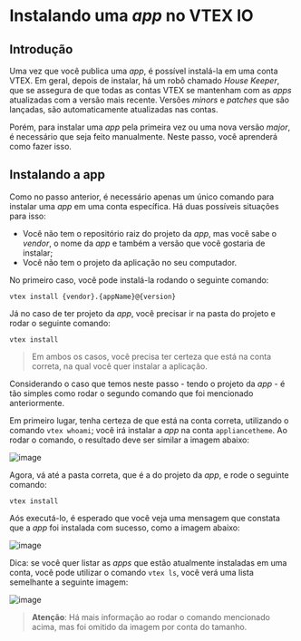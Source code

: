 # Instalando uma _app_ no VTEX IO

## Introdução

Uma vez que você publica uma _app_, é possível instalá-la em uma conta VTEX. Em geral, depois de instalar, há um robô chamado _House Keeper_, que se assegura de que todas as contas VTEX se mantenham com as _apps_ atualizadas com a versão mais recente. Versões _minors_ e _patches_ que são lançadas, são automaticamente atualizadas nas contas.

Porém, para instalar uma _app_ pela primeira vez ou uma nova versão _major_, é necessário que seja feito manualmente. Neste passo, você aprenderá como fazer isso.

## Instalando a app

Como no passo anterior, é necessário apenas um único comando para instalar uma _app_ em uma conta específica. Há duas possíveis situações para isso:

- Você não tem o repositório raiz do projeto da _app_, mas você sabe o _vendor_, o nome da _app_ e também a versão que você gostaria de instalar;
- Você não tem o projeto da aplicação no seu computador.

No primeiro caso, você pode instalá-la rodando o seguinte comando:
```
vtex install {vendor}.{appName}@{version}
```

Já no caso de ter projeto da _app_, você precisar ir na pasta do projeto e rodar o seguinte comando:
```
vtex install
```

> Em ambos os casos, você precisa ter certeza que está na conta correta, na qual você quer instalar a aplicação.

Considerando o caso que temos neste passo - tendo o projeto da _app_ - é tão simples como rodar o segundo comando que foi mencionado anteriormente.

Em primeiro lugar, tenha certeza de que está na conta correta, utilizando o comando `vtex whoami`; você irá instalar a _app_ na conta `appliancetheme`. Ao rodar o comando, o resultado deve ser similar a imagem abaixo:

![image](https://user-images.githubusercontent.com/19495917/88828271-62750f00-d1a1-11ea-89d0-068340f8b522.png)

Agora, vá até a pasta correta, que é a do projeto da _app_, e rode o seguinte comando:

```
vtex install
```

Aós executá-lo, é esperado que você veja uma mensagem que constata que a _app_ foi instalada com sucesso, como a imagem abaixo:

![image](https://user-images.githubusercontent.com/19495917/88828538-c0095b80-d1a1-11ea-86cf-bac9cfdf554e.png)

Dica: se você quer listar as _apps_ que estão atualmente instaladas em uma conta, você pode utilizar o comando `vtex ls`, você verá uma lista semelhante a seguinte imagem:

![image](https://user-images.githubusercontent.com/19495917/88828816-1e363e80-d1a2-11ea-88bb-b3f082b90877.png)

> **Atenção**: Há mais informação ao rodar o comando mencionado acima, mas foi omitido da imagem por conta do tamanho.
